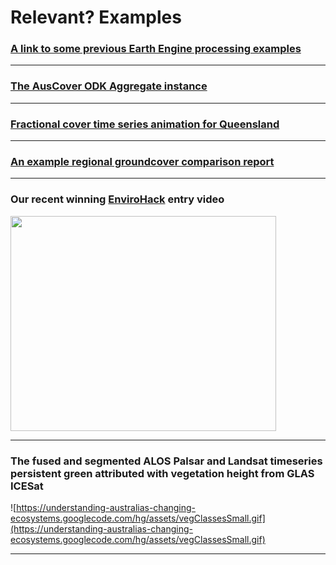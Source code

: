 # Relevant? Examples #

### [A link to some previous Earth Engine processing examples](http://www.evernote.com/shard/s214/sh/335dbc0a-026b-49fa-b6fd-ee9c479f2756/56d919918715b70f5c7bfb4329bbdd41) ###


---


### [The AusCover ODK Aggregate instance](http://auscoverdata.appspot.com/) ###


---


### [Fractional cover time series animation for Queensland](https://dl.dropboxusercontent.com/u/875990/qldCover.gif) ###


---


### [An example regional groundcover comparison report](https://dl.dropboxusercontent.com/u/875990/regionalGroundCoverReport.pdf) ###


---

### Our recent winning [EnviroHack](https://github.com/NICTA/fsdf-hackfest) entry video ###

<a href='http://www.youtube.com/watch?feature=player_embedded&v=sb5glRFf1qg' target='_blank'><img src='http://img.youtube.com/vi/sb5glRFf1qg/0.jpg' width='425' height=344 /></a>

---


### The fused and segmented ALOS Palsar and Landsat timeseries persistent green attributed with vegetation height from GLAS ICESat ###

![https://understanding-australias-changing-ecosystems.googlecode.com/hg/assets/vegClassesSmall.gif](https://understanding-australias-changing-ecosystems.googlecode.com/hg/assets/vegClassesSmall.gif)

---
